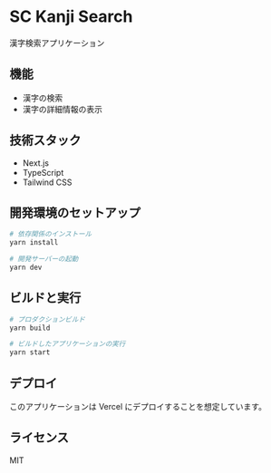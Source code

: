 # SC Kanji Search

漢字検索アプリケーション

## 機能

- 漢字の検索
- 漢字の詳細情報の表示

## 技術スタック

- Next.js
- TypeScript
- Tailwind CSS

## 開発環境のセットアップ

```bash
# 依存関係のインストール
yarn install

# 開発サーバーの起動
yarn dev
```

## ビルドと実行

```bash
# プロダクションビルド
yarn build

# ビルドしたアプリケーションの実行
yarn start
```

## デプロイ

このアプリケーションは Vercel にデプロイすることを想定しています。

## ライセンス

MIT
